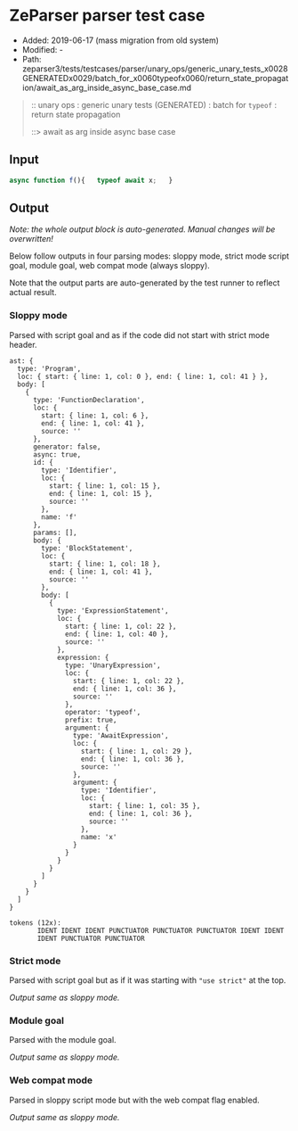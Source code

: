 # ZeParser parser test case

- Added: 2019-06-17 (mass migration from old system)
- Modified: -
- Path: zeparser3/tests/testcases/parser/unary_ops/generic_unary_tests_x0028GENERATEDx0029/batch_for_x0060typeofx0060/return_state_propagation/await_as_arg_inside_async_base_case.md

> :: unary ops : generic unary tests (GENERATED) : batch for `typeof` : return state propagation
>
> ::> await as arg inside async base case

## Input

`````js
async function f(){   typeof await x;   }
`````

## Output

_Note: the whole output block is auto-generated. Manual changes will be overwritten!_

Below follow outputs in four parsing modes: sloppy mode, strict mode script goal, module goal, web compat mode (always sloppy).

Note that the output parts are auto-generated by the test runner to reflect actual result.

### Sloppy mode

Parsed with script goal and as if the code did not start with strict mode header.

`````
ast: {
  type: 'Program',
  loc: { start: { line: 1, col: 0 }, end: { line: 1, col: 41 } },
  body: [
    {
      type: 'FunctionDeclaration',
      loc: {
        start: { line: 1, col: 6 },
        end: { line: 1, col: 41 },
        source: ''
      },
      generator: false,
      async: true,
      id: {
        type: 'Identifier',
        loc: {
          start: { line: 1, col: 15 },
          end: { line: 1, col: 15 },
          source: ''
        },
        name: 'f'
      },
      params: [],
      body: {
        type: 'BlockStatement',
        loc: {
          start: { line: 1, col: 18 },
          end: { line: 1, col: 41 },
          source: ''
        },
        body: [
          {
            type: 'ExpressionStatement',
            loc: {
              start: { line: 1, col: 22 },
              end: { line: 1, col: 40 },
              source: ''
            },
            expression: {
              type: 'UnaryExpression',
              loc: {
                start: { line: 1, col: 22 },
                end: { line: 1, col: 36 },
                source: ''
              },
              operator: 'typeof',
              prefix: true,
              argument: {
                type: 'AwaitExpression',
                loc: {
                  start: { line: 1, col: 29 },
                  end: { line: 1, col: 36 },
                  source: ''
                },
                argument: {
                  type: 'Identifier',
                  loc: {
                    start: { line: 1, col: 35 },
                    end: { line: 1, col: 36 },
                    source: ''
                  },
                  name: 'x'
                }
              }
            }
          }
        ]
      }
    }
  ]
}

tokens (12x):
       IDENT IDENT IDENT PUNCTUATOR PUNCTUATOR PUNCTUATOR IDENT IDENT
       IDENT PUNCTUATOR PUNCTUATOR
`````

### Strict mode

Parsed with script goal but as if it was starting with `"use strict"` at the top.

_Output same as sloppy mode._

### Module goal

Parsed with the module goal.

_Output same as sloppy mode._

### Web compat mode

Parsed in sloppy script mode but with the web compat flag enabled.

_Output same as sloppy mode._
